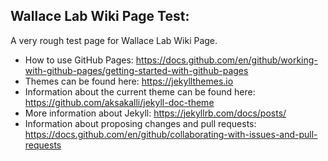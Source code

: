 ## Wallace Lab Wiki Page Test:

A very rough test page for Wallace Lab Wiki Page.

- How to use GitHub Pages: https://docs.github.com/en/github/working-with-github-pages/getting-started-with-github-pages
- Themes can be found here: https://jekyllthemes.io
- Information about the current theme can be found here: https://github.com/aksakalli/jekyll-doc-theme
- More information about Jekyll: https://jekyllrb.com/docs/posts/
- Information about proposing changes and pull requests: https://docs.github.com/en/github/collaborating-with-issues-and-pull-requests
